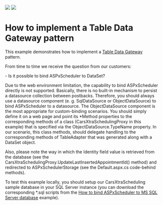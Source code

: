 <!-- default badges list -->
[![](https://img.shields.io/badge/Open_in_DevExpress_Support_Center-FF7200?style=flat-square&logo=DevExpress&logoColor=white)](https://supportcenter.devexpress.com/ticket/details/E2660)
[![](https://img.shields.io/badge/📖_How_to_use_DevExpress_Examples-e9f6fc?style=flat-square)](https://docs.devexpress.com/GeneralInformation/403183)
<!-- default badges end -->
# How to implement a Table Data Gateway pattern


<p>This example demonstrates how to implement a <a href="http://www.longacre-scm.com/blog/index.php/2006/02/design-pattern-table-data-gateway"><u>Table Data Gateway</u></a> pattern.</p><p>From time to time we receive the question from our customers:</p><p>- Is it possible to bind ASPxScheduler to DataSet?</p><p>Due to the web environment limitation, the capability to bind ASPxScheduler directly is not supported. Basically, there is no built-in mechanism to persist a datasource collection between postbacks. Therefore, you should always use a datasource component (e. g. SqlDataSource or ObjectDataSource) to bind ASPxScheduler to a datasource. The ObjectDataSource component is the most appropriate for custom-binding scenarios. You should simply define it on a web page and point its *Method properties to the corresponding methods of a class (CarsXtraSchedulingProxy in this example) that is specified via the ObjectDataSource.TypeName property. In our scenario, this class methods, should delegate handling to the corresponding methods of TableAdapter that was generated along with a DataSet object.</p><p>Also, please note the way in which the Identity field value is retrieved from the database (see the CarsXtraSchedulingProxy.UpdateLastInsertedAppointmentId() method) and redirected to ASPxSchedulerStorage (see the Default.aspx.cs code-behind methods).</p><p>To test this example locally, you should setup our CarsXtraScheduling sample database in your SQL Server instance (you can download the corresponding *.sql scripts from the <a href="https://www.devexpress.com/Support/Center/p/E215">How to bind ASPxScheduler to MS SQL Server database</a> example).<br />
<br />
</p>

<br/>


